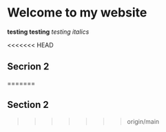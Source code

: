 # Welcome to my website
**testing testing**
_testing italics_

<<<<<<< HEAD
## Secrion 2
=======
## Section 2
>>>>>>> origin/main

